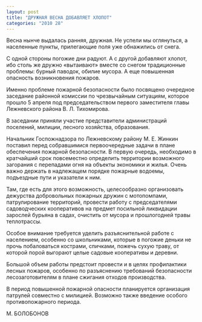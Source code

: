```yaml
---
layout: post
title: "ДРУЖНАЯ ВЕСНА ДОБАВЛЯЕТ ХЛОПОТ"
categories: "2010 28"
---
```


Весна нынче выдалась ранняя, дружная. Не успели мы оглянуться, а населенные пункты, прилегающие поля уже обнажились от снега.

С одной стороны погожие дни радуют. А с другой добавляют хлопот, ибо столь же дружно «вытаивают» вместе со снегом традиционные проблемы: бурный паводок, обилие мусора. А еще повышенная опасность возникновения пожаров.

Именно проблеме пожарной безопасности было посвящено очередное заседание районной комиссии по чрезвычайным ситуациям, которое прошло 5 апреля под председательством первого заместителя главы Лежневского района В. Л. Тихомирова.

В заседании приняли участие представители администраций поселений, милиции, лесного хозяйства, образования.

Начальник Госпожнадзора по Лежневскому району М. Е. Жинкин поставил перед собравшимися первоочередные задачи в плане обеспечения пожарной безопасности. В первую очередь, необходимо в кратчайший срок повсеместно определить территории возможного загорания с перепадами огня на объекты экономики и жилья. Очень важно держать в надлежащем порядке пожарные водоемы, подъездные пути и указатели к ним.

Там, где есть для этого возможность, целесообразно организовать дежурства добровольных пожарных дружин с мотопомпами, патрулирование территорий, провести работу с председателями садоводческих кооперативов на предмет посильной ликвидации зарослей бурьяна в садах, очистить от мусора и прошлогодней травы теплотрассы.

Особое внимание требуется уделить разъяснительной работе с населением, особенно со школьниками, которые в погожие деньки не прочь побаловаться кострами, спичками, пожечь сухую траву, от которой порой выгорают целые садовые кооперативы и деревни.

Большой объем работы предстоит провести и в целях профилактики лесных пожаров, особенно по разъяснению требований безопасности лесозаготовителям в плане сжигания отходов производства.

В период повышенной пожарной опасности планируется организация патрулей совместно с милицией. Возможно также введение особого противопожарного периода.

М. БОЛОБОНОВ


